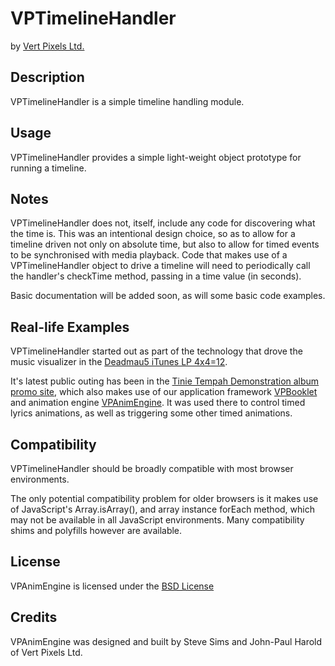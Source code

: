 # VPTimelineHandler
by [Vert Pixels Ltd.](http://vertpixels.com)

## Description

VPTimelineHandler is a simple timeline handling module.

## Usage

VPTimelineHandler provides a simple light-weight object prototype for running a timeline.

## Notes

VPTimelineHandler does not, itself, include any code for discovering what the time is. This was an intentional design choice, so as to allow for a timeline driven not only on absolute time, but also to allow for timed events to be synchronised with media playback. Code that makes use of a VPTimelineHandler object to drive a timeline will need to periodically call the handler's checkTime method, passing in a time value (in seconds).

Basic documentation will be added soon, as will some basic code examples.

## Real-life Examples

VPTimelineHandler started out as part of the technology that drove the music visualizer in the [Deadmau5 iTunes LP 4x4=12](https://itunes.apple.com/us/album/4x4-12-deluxe-version/id406919167).

It's latest public outing has been in the [Tinie Tempah Demonstration album promo site](http://listen.tinietempah.com/), which also makes use of our application framework [VPBooklet](https://github.com/stevesims/vpbooklet) and animation engine [VPAnimEngine](https://github.com/stevesims/vpanimengine). It was used there to control timed lyrics animations, as well as triggering some other timed animations.

## Compatibility

VPTimelineHandler should be broadly compatible with most browser environments.

The only potential compatibility problem for older browsers is it makes use of JavaScript's Array.isArray(), and array instance forEach method, which may not be available in all JavaScript environments. Many compatibility shims and polyfills however are available.

## License

VPAnimEngine is licensed under the [BSD License](http://opensource.org/licenses/BSD-2-Clause)

## Credits

VPAnimEngine was designed and built by Steve Sims and John-Paul Harold of Vert Pixels Ltd.
